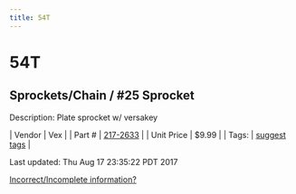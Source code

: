 ```yaml
---
title: 54T
---
```


# 54T
## Sprockets/Chain / #25 Sprocket
Description: 	Plate sprocket w/ versakey 

| Vendor | Vex | 
| Part # | [217-2633](http://www.vexrobotics.com/vexpro/motion/sprockets-and-chain/25-sprockets.html) | 
| Unit Price | $9.99 | 
| Tags: | [suggest tags](https://docs.google.com/forms/d/e/1FAIpQLSeWyY8v3RgOty-MyWmh9U0iivNYN_molChYyS-0U-o-kOAv_g/viewform) | 

Last updated: Thu Aug 17 23:35:22 PDT 2017

 [Incorrect/Incomplete information?](https://docs.google.com/forms/d/e/1FAIpQLSeWyY8v3RgOty-MyWmh9U0iivNYN_molChYyS-0U-o-kOAv_g/viewform)